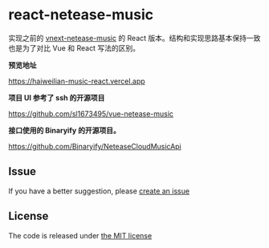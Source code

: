 # react-netease-music

实现之前的 [vnext-netease-music](https://github.com/haiweilian/vnext-netease-music) 的 React 版本。结构和实现思路基本保持一致也是为了对比 Vue 和 React 写法的区别。

**预览地址**

<https://haiweilian-music-react.vercel.app>

**项目 UI 参考了 ssh 的开源项目**

<https://github.com/sl1673495/vue-netease-music>

**接口使用的 Binaryify 的开源项目。**

<https://github.com/Binaryify/NeteaseCloudMusicApi>

## Issue

If you have a better suggestion, please [create an issue](https://github.com/haiweilian/react-netease-music/issues)

## License

The code is released under [the MIT license](https://github.com/haiweilian/react-netease-music/blob/master/LICENSE)
